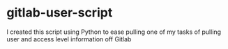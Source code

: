# gitlab-user-script
I created this script using Python to ease pulling one of my tasks of pulling user and access level information off Gitlab
